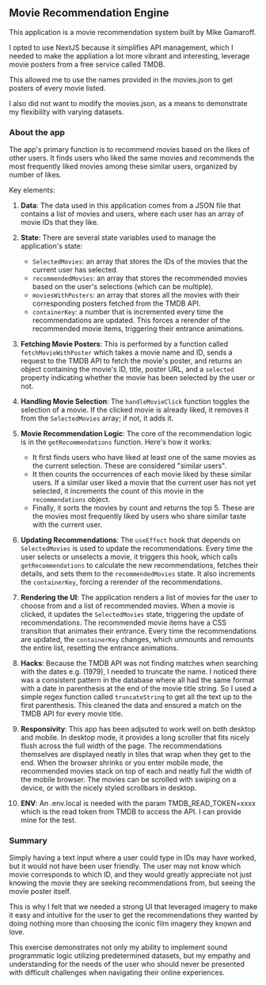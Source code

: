 ## Movie Recommendation Engine
This application is a movie recommendation system built by Mike Gamaroff. 

I opted to use NextJS because it simplifies API management, which I needed to make the appliation a lot more vibrant and interesting, leverage movie posters from a free service called TMDB. 

This allowed me to use the names provided in the movies.json to get posters of every movie listed.

I also did not want to modify the movies.json, as a means to demonstrate my flexibility with varying datasets. 

### About the app

The app's primary function is to recommend movies based on the likes of other users. It finds users who liked the same movies and recommends the most frequently liked movies among these similar users, organized by number of likes.

Key elements:

1. **Data**: The data used in this application comes from a JSON file that contains a list of movies and users, where each user has an array of movie IDs that they like.

2. **State**: There are several state variables used to manage the application's state:
   - `SelectedMovies`: an array that stores the IDs of the movies that the current user has selected.
   - `recommendedMovies`: an array that stores the recommended movies based on the user's selections (which can be multiple).
   - `moviesWithPosters`: an array that stores all the movies with their corresponding posters fetched from the TMDB API.
   - `containerKey`: a number that is incremented every time the recommendations are updated. This forces a rerender of the recommended movie items, triggering their entrance animations.

3. **Fetching Movie Posters**: This is performed by a function called `fetchMovieWithPoster` which takes a movie name and ID, sends a request to the TMDB API to fetch the movie's poster, and returns an object containing the movie's ID, title, poster URL, and a `selected` property indicating whether the movie has been selected by the user or not.

4. **Handling Movie Selection**: The `handleMovieClick` function toggles the selection of a movie. If the clicked movie is already liked, it removes it from the `SelectedMovies` array; if not, it adds it.

5. **Movie Recommendation Logic**: The core of the recommendation logic is in the `getRecommendations` function. Here's how it works:
   - It first finds users who have liked at least one of the same movies as the current selection. These are considered "similar users".
   - It then counts the occurrences of each movie liked by these similar users. If a similar user liked a movie that the current user has not yet selected, it increments the count of this movie in the `recommendations` object.
   - Finally, it sorts the movies by count and returns the top 5. These are the movies most frequently liked by users who share similar taste with the current user.

6. **Updating Recommendations**: The `useEffect` hook that depends on `SelectedMovies` is used to update the recommendations. Every time the user selects or unselects a movie, it triggers this hook, which calls `getRecommendations` to calculate the new recommendations, fetches their details, and sets them to the `recommendedMovies` state. It also increments the `containerKey`, forcing a rerender of the recommendations.

7. **Rendering the UI**: The application renders a list of movies for the user to choose from and a list of recommended movies. When a movie is clicked, it updates the `SelectedMovies` state, triggering the update of recommendations. The recommended movie items have a CSS transition that animates their entrance. Every time the recommendations are updated, the `containerKey` changes, which unmounts and remounts the entire list, resetting the entrance animations.

8. **Hacks**: Because the TMDB API was not finding matches when searching with the dates e.g. (1979), I needed to truncate the name. I noticed there was a consistent pattern in the database where all had the same format with a date in parenthesis at the end of the movie title string. So I used a simple regex function called `truncateString` to get all the text up to the first parenthesis. This cleaned the data and ensured a match on the TMDB API for every movie title.

9. **Responsivity**: This app has been adjsuted to work well on both desktop and mobile. In desktop mode, it provides a long scroller that fits nicely flush across the full width of the page. The recommendations themselves are displayed neatly in tiles that wrap when they get to the end. When the browser shrinks or you enter mobile mode, the recommended movies stack on top of each and neatly full the width of the mobile browser. The movies can be scrolled with swiping on a device, or with the nicely styled scrollbars in desktop.

10. **ENV**: An .env.local is needed with the param TMDB_READ_TOKEN=xxxx which is the read token from TMDB to access the API. I can provide mine for the test.

### Summary

Simply having a text input where a user could type in IDs may have worked, but it would not have been user friendly. The user may not know which movie corresponds to which ID, and they would greatly appreciate not just knowing the movie they are seeking recommendations from, but seeing the movie poster itself.

This is why I felt that we needed a strong UI that leveraged imagery to make it easy and intuitive for the user to get the recommendations they wanted by doing nothing more than choosing the iconic film imagery they known and love.

This exercise demonstrates not only my ability to implement sound programmatic logic utilizing predetermined datasets, but my empathy and understanding for the needs of the user who should never be presented with difficult challenges when navigating their online experiences.
